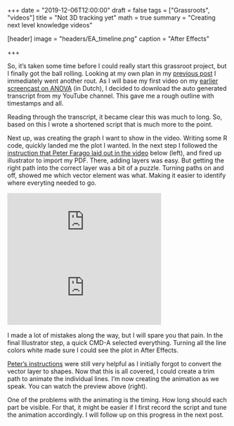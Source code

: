 +++
date = "2019-12-06T12:00:00"
draft = false
tags = ["Grassroots", "videos"]
title = "Not 3D tracking yet"
math = true
summary = "Creating next level knowledge videos"

[header]
image = "headers/EA_timeline.png"
caption = "After Effects"

+++

So, it’s taken some time before I could really start this grassroot project, but I finally got the ball rolling. Looking at my own plan in my [previous post]( http://www.klinkenberg.amsterdam/post/gr_2019_blog_1/) I immediately went another rout. As I will base my first video on my [earlier screencast on ANOVA](https://youtu.be/Q86DiHcuOVE) (in Dutch), I decided to download the auto generated transcript from my YouTube channel. This gave me a rough outline with timestamps and all.

Reading through the transcript, it became clear this was much to long. So, based on this I wrote a shortened script that is much more to the point.

Next up, was creating the graph I want to show in the video. Writing some R code, quickly landed me the plot I wanted. In the next step I followed the [instruction that Peter Farago laid out in the video](https://youtu.be/prnmH3YVrQo) below (left), and fired up illustrator to import my PDF. There, adding layers was easy. But getting the right path into the correct layer was a bit of a puzzle. Turning paths on and off, showed me which vector element was what. Making it easier to identify where everyting needed to go.  

<div style="margin:15px 0 15px 0;">
<iframe style="width:350px;" src="https://www.youtube.com/embed/prnmH3YVrQo" frameborder="0" allow="accelerometer; autoplay; encrypted-media; gyroscope; picture-in-picture" allowfullscreen></iframe>

<iframe style="width:350px;" src="https://www.youtube.com/embed/-iXhbMjQoNU" frameborder="0" allow="accelerometer; autoplay; encrypted-media; gyroscope; picture-in-picture" allowfullscreen></iframe>
</div>

I made a lot of mistakes along the way, but I will spare you that pain. In the final Illustrator step, a quick CMD-A selected everything. Turning all the line colors white made sure I could see the plot in After Effects. 

[Peter’s instructions]( https://youtu.be/prnmH3YVrQo) were still very helpful as I initially forgot to convert the vector layer to shapes. Now that this is all covered, I could create a trim path to animate the individual lines. I’m now creating the animation as we speak. You can watch the preview above (right).

One of the problems with the animating is the timing. How long should each part be visible. For that, it might be easier if I first record the script and tune the animation accordingly. I will follow up on this progress in the next post.
